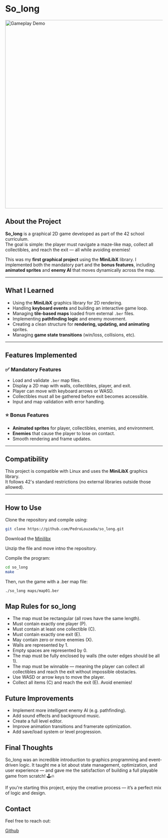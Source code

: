 # So_long

<img src="imgs/gif/final.gif" width="600" alt="Gameplay Demo" />

## About the Project

**So_long** is a graphical 2D game developed as part of the 42 school curriculum.  
The goal is simple: the player must navigate a maze-like map, collect all collectibles, and reach the exit — all while avoiding enemies!

This was my **first graphical project** using the **MiniLibX** library. I implemented both the mandatory part and the **bonus features**, including **animated sprites** and **enemy AI** that moves dynamically across the map.

---

## What I Learned

- Using the **MiniLibX** graphics library for 2D rendering.
- Handling **keyboard events** and building an interactive game loop.
- Managing **tile-based maps** loaded from external `.ber` files.
- Implementing **pathfinding logic** and enemy movement.
- Creating a clean structure for **rendering, updating, and animating** sprites.
- Managing **game state transitions** (win/loss, collisions, etc).

---

## Features Implemented

### ✅ Mandatory Features

- Load and validate `.ber` map files.
- Display a 2D map with walls, collectibles, player, and exit.
- Player can move with keyboard arrows or WASD.
- Collectibles must all be gathered before exit becomes accessible.
- Input and map validation with error handling.

### ⭐ Bonus Features

- **Animated sprites** for player, collectibles, enemies, and environment.
- **Enemies** that cause the player to lose on contact.
- Smooth rendering and frame updates.

---

## Compatibility

This project is compatible with Linux and uses the **MiniLibX** graphics library.  
It follows 42's standard restrictions (no external libraries outside those allowed).

---

## How to Use

Clone the repository and compile using:

```bash
git clone https://github.com/PedroLouzada/so_long.git
```
Download the [Minilibx](https://cdn.intra.42.fr/document/document/38618/minilibx-linux.tgz)

Unzip the file and move intno the repository.

Compile the program:
```bash
cd so_long
make
```
Then, run the game with a .ber map file:
```bash
./so_long maps/map01.ber
```
## Map Rules for so_long

- The map must be rectangular (all rows have the same length).
- Must contain exactly one player (P).
- Must contain at least one collectible (C).
- Must contain exactly one exit (E).
- May contain zero or more enemies (X).
- Walls are represented by 1.
- Empty spaces are represented by 0.
- The map must be fully enclosed by walls (the outer edges should be all 1).
- The map must be winnable — meaning the player can collect all collectibles and reach the exit without impossible obstacles.
- Use WASD or arrow keys to move the player.
- Collect all items (C) and reach the exit (E). Avoid enemies!

## Future Improvements

- Implement more intelligent enemy AI (e.g. pathfinding).
- Add sound effects and background music.
- Create a full level editor.
- Improve animation transitions and framerate optimization.
- Add save/load system or level progression.

## Final Thoughts

So_long was an incredible introduction to graphics programming and event-driven logic.
It taught me a lot about state management, optimization, and user experience — and gave me the satisfaction of building a full playable game from scratch! 🕹️🔥

If you're starting this project, enjoy the creative process — it’s a perfect mix of logic and design.

## Contact
Feel free to reach out:

[Github](https://github.com/PedroLouzada)
